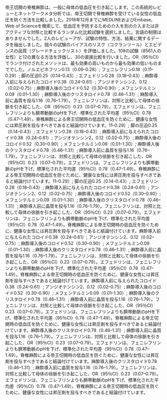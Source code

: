 帝王切開の脊椎麻酔は、一般に母体の低血圧を引き起こします。この系統的レビューとネットワークメタ分析では、帝王切開で脊椎麻酔を受けている女性の低血圧を防ぐ方法を比較しました。2018年12月までにMEDLINEおよびEmbase、Web of Scienceを検索して、低血圧を予防するための介入を別の介入または非アクティブな対照と比較するランダム化比較試験を選択しました。言語の制限はありませんでした。2人のレビューアが、試験の特性、方法、結果に関するデータを抽出しました。個々の試験のバイアスのリスク（コクランツール）とエビデンスの品質（グレードチェックリスト）を評価しました。109の試験（8561人の女性）と12の異なる方法を評価し、30の直接比較を行いました。OR（95％CI）でランク付けされたメソッドは、最も効果の高いものから最も効果の低いものまででした。ノルエピネフリン0.13（0.06–0.28）; フェニレフリン0.18（0.11–0.29）; 脚の圧迫0.25（0.14–0.43）; エフェドリン0.28（0.18–0.43）; 麻酔導入前に与えられたコロイド0.38（0.24–0.61）; アンジオテンシン2、0.12（0.02–0.75）; 麻酔導入後のコロイド0.52（0.30–0.90）; メフェンテルミン0.09（0.01–1.30）; 麻酔導入後のクリスタロイド0.78（0.46–1.31）; 麻酔導入前に晶質を投与1.16（0.76–1.79）。フェニレフリンは、対照と比較して母体の徐脈を引き起こした、OR（95％CI）0.23（0.07–0.79）。エフェドリンは、フェニレフリンよりも臍帯動脈のpHを下げ、標準化された平均差（95％CI）0.78（0.47–1.49）。脊椎麻酔による帝王切開時の低血圧を防ぐために、健康な女性には昇圧剤を投与すべきであると結論付けています。11–0.29）; 脚の圧迫0.25（0.14–0.43）; エフェドリン0.28（0.18–0.43）; 麻酔導入前に与えられたコロイド0.38（0.24–0.61）; アンジオテンシン2、0.12（0.02–0.75）; 麻酔導入後のコロイド0.52（0.30–0.90）; メフェンテルミン0.09（0.01–1.30）; 麻酔導入後のクリスタロイド0.78（0.46–1.31）; 麻酔導入前に晶質を投与1.16（0.76–1.79）。フェニレフリンは、対照と比較して母体の徐脈を引き起こした、OR（95％CI）0.23（0.07–0.79）。エフェドリンは、フェニレフリンよりも臍帯動脈のpHを下げ、標準化された平均差（95％CI）0.78（0.47–1.49）。脊椎麻酔による帝王切開時の低血圧を防ぐために、健康な女性には昇圧剤を投与すべきであると結論付けています。11–0.29）; 脚の圧迫0.25（0.14–0.43）; エフェドリン0.28（0.18–0.43）; 麻酔導入前に与えられたコロイド0.38（0.24–0.61）; アンジオテンシン2、0.12（0.02–0.75）; 麻酔導入後のコロイド0.52（0.30–0.90）; メフェンテルミン0.09（0.01–1.30）; 麻酔導入後のクリスタロイド0.78（0.46–1.31）; 麻酔導入前に晶質を投与1.16（0.76–1.79）。フェニレフリンは、対照と比較して母体の徐脈を引き起こした、OR（95％CI）0.23（0.07–0.79）。エフェドリンは、フェニレフリンよりも臍帯動脈のpHを下げ、標準化された平均差（95％CI）0.78（0.47–1.49）。脊椎麻酔による帝王切開時の低血圧を防ぐために、健康な女性には昇圧剤を投与すべきであると結論付けています。麻酔導入前に与えられたコロイド0.38（0.24–0.61）; アンジオテンシン2、0.12（0.02–0.75）; 麻酔導入後のコロイド0.52（0.30–0.90）; メフェンテルミン0.09（0.01–1.30）; 麻酔導入後のクリスタロイド0.78（0.46–1.31）; 麻酔導入前に晶質を投与1.16（0.76–1.79）。フェニレフリンは、対照と比較して母体の徐脈を引き起こした、OR（95％CI）0.23（0.07–0.79）。エフェドリンは、フェニレフリンよりも臍帯動脈のpHを下げ、標準化された平均差（95％CI）0.78（0.47–1.49）。脊椎麻酔による帝王切開時の低血圧を防ぐために、健康な女性には昇圧剤を投与すべきであると結論付けています。麻酔導入前に与えられたコロイド0.38（0.24–0.61）; アンジオテンシン2、0.12（0.02–0.75）; 麻酔導入後のコロイド0.52（0.30–0.90）; メフェンテルミン0.09（0.01–1.30）; 麻酔導入後のクリスタロイド0.78（0.46–1.31）; 麻酔導入前に晶質を投与1.16（0.76–1.79）。フェニレフリンは、対照と比較して母体の徐脈を引き起こした、OR（95％CI）0.23（0.07–0.79）。エフェドリンは、フェニレフリンよりも臍帯動脈のpHを下げ、標準化された平均差（95％CI）0.78（0.47–1.49）。脊椎麻酔による帝王切開時の低血圧を防ぐために、健康な女性には昇圧剤を投与すべきであると結論付けています。麻酔導入後のクリスタロイド0.78（0.46–1.31）; 麻酔導入前に晶質を投与1.16（0.76–1.79）。フェニレフリンは、対照と比較して母体の徐脈を引き起こした、OR（95％CI）0.23（0.07–0.79）。エフェドリンは、フェニレフリンよりも臍帯動脈のpHを下げ、標準化された平均差（95％CI）0.78（0.47–1.49）。脊椎麻酔による帝王切開時の低血圧を防ぐために、健康な女性には昇圧剤を投与すべきであると結論付けています。麻酔導入後のクリスタロイド0.78（0.46–1.31）; 麻酔導入前に晶質を投与1.16（0.76–1.79）。フェニレフリンは、対照と比較して母体の徐脈を引き起こした、OR（95％CI）0.23（0.07–0.79）。エフェドリンは、フェニレフリンよりも臍帯動脈のpHを下げ、標準化された平均差（95％CI）0.78（0.47–1.49）。脊椎麻酔による帝王切開時の低血圧を防ぐために、健康な女性には昇圧剤を投与すべきであると結論付けています。
